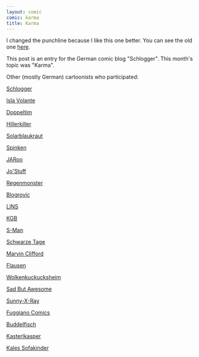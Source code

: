 ```yaml
---
layout: comic
comic: karma
title: Karma
---
```


I changed the punchline because I like this one better.
You can see the old one [here](http://lolnein.com/comics/karmafirstversion.png).

This post is an entry for the German comic blog "Schlogger".
This month's topic was "Karma".

Other (mostly German) cartoonists who participated:

[Schlogger](http://schlogger.de/wordpress/comiccollab-21-karma/)

[Isla Volante](http://www.isla-volante.ch/comic-collab-21-karma/)

[Doppeltim](http://www.doppeltim.de/?p=435)

[Hillerkiller](http://hillerkiller.com/blog/?p=951)

[Solarblaukraut](http://solarblaukraut.blogspot.co.at/2013/06/114-karma-pt-3.html)

[Spinken](http://www.spinken.net/wordpress/2013/06/15/comic-collab-21-karma/)

[JARoo](http://nichts-halbes-und-nichts-ganzes.blogspot.de/2013/06/comic-collab-21-karma.html)

[Jo'Stuff](http://jostuff.de/collab-zum-thema-karma/)

[Regenmonster](http://www.regenmonster.de/2013/06/comic-collab-nr-21-karma.html)

[Blogrovic](http://blogrovic.blogspot.ch/2013/06/comic-collab-21-karma.html)

[LINS](http://linsedition.com/2013/06/15/comic-collab-karma/)

[KGB](http://klausgehrmannbaeckmann.blogspot.de/2013/06/das-karma-des-dalai-lama.html)

[S-Man](http://comic-collab.s-man42.de/21/karma.htm)

[Schwarze Tage](http://www.schwarzetage.de/comic/karma-sutra/)

[Marvin Clifford](http://www.marvcomics.com/comics/comicccollab/1122-karma)

[Flausen](http://www.flausen.net/2013/06/14/karma/)

[Wolkenkuckucksheim](http://wolkenkuckuck.blogspot.it/2013/06/comic-collab-21-karma.html)

[Sad But Awesome](http://sadbutawesome.com/post/53011187340/bruder-und-schwestern-heute-ist-mal-wieder-comic)

[Sunny-X-Ray](http://sunny-x-ray.deviantart.com/art/Karma-378101438?ga_submit_new=10%253A1371291967)

[Fuggiano Comics](http://fuggiano-comics.de/stories/comic_collab/jun_2013.php)

[Buddelfisch](http://online.buddelfisch.de/2013/06/15/schneewittchen_die_sau/)

[Kasterlkasper](http://kasterlkasper.de/2013/06/karma/)

[Kales Sofakinder](http://sofakinder.wordpress.com/2013/06/15/karma/)